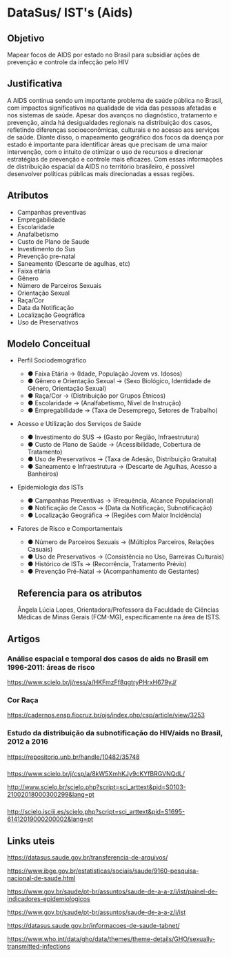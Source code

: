 # DataSus/ IST's (Aids)

## Objetivo ##

Mapear focos de AIDS por estado no Brasil para subsidiar ações de prevenção e controle da infecção pelo HIV

## Justificativa ##

A AIDS continua sendo um importante problema de saúde pública no Brasil, com impactos significativos na qualidade de vida das pessoas afetadas e nos sistemas de saúde. Apesar dos avanços no diagnóstico, tratamento e prevenção, ainda há desigualdades regionais na distribuição dos casos, refletindo diferenças socioeconômicas, culturais e no acesso aos serviços de saúde. Diante disso, o mapeamento geográfico dos focos da doença por estado é importante para identificar áreas que precisam de uma maior intervenção, com o intuito de otimizar o uso de recursos e direcionar estratégias de prevenção e controle mais eficazes. Com essas informações de distribuição espacial da AIDS no território brasileiro, é possível desenvolver políticas públicas mais direcionadas a essas regiões.

## Atributos ##

- Campanhas preventivas
- Empregabilidade
- Escolaridade 
- Anafalbetismo
- Custo de Plano de Saude
- Investimento do Sus
- Prevenção pre-natal
- Saneamento (Descarte de agulhas, etc)
- Faixa etária
- Gênero
- Número de Parceiros Sexuais
- Orientação Sexual
- Raça/Cor
- Data da Notificação
- Localização Geográfica
- Uso de Preservativos

## Modelo Conceitual ##
- Perfil Sociodemográfico
  - ● Faixa Etária → (Idade, População Jovem vs. Idosos)
  - ● Gênero e Orientação Sexual → (Sexo Biológico, Identidade de Gênero, Orientação Sexual)
  - ● Raça/Cor → (Distribuição por Grupos Étnicos)
  - ● Escolaridade → (Analfabetismo, Nível de Instrução)
  - ● Empregabilidade → (Taxa de Desemprego, Setores de Trabalho)

- Acesso e Utilização dos Serviços de Saúde
  - ● Investimento do SUS → (Gasto por Região, Infraestrutura)
  - ● Custo de Plano de Saúde → (Acessibilidade, Cobertura de Tratamento)
  - ● Uso de Preservativos → (Taxa de Adesão, Distribuição Gratuita)
  - ● Saneamento e Infraestrutura → (Descarte de Agulhas, Acesso a Banheiros)

- Epidemiologia das ISTs
  - ● Campanhas Preventivas → (Frequência, Alcance Populacional)
  - ● Notificação de Casos → (Data da Notificação, Subnotificação)
  - ● Localização Geográfica → (Regiões com Maior Incidência)

- Fatores de Risco e Comportamentais
  - ● Número de Parceiros Sexuais → (Múltiplos Parceiros, Relações Casuais)
  - ● Uso de Preservativos → (Consistência no Uso, Barreiras Culturais)
  - ● Histórico de ISTs → (Recorrência, Tratamento Prévio)
  - ● Prevenção Pré-Natal → (Acompanhamento de Gestantes)
 
  ## Referencia para os atributos ##

  Ângela Lúcia Lopes, Orientadora/Professora da Faculdade de Ciências Médicas de Minas Gerais (FCM-MG), especificamente na área de ISTS. 
  

## Artigos ##

### Análise espacial e temporal dos casos de aids no Brasil em 1996-2011: áreas de risco ###
https://www.scielo.br/j/ress/a/HKFmzFf8qgtryPHrxH679yJ/

### Cor Raça ###
https://cadernos.ensp.fiocruz.br/ojs/index.php/csp/article/view/3253
### Estudo da distribuição da subnotificação do HIV/aids no Brasil, 2012 a 2016 ###
https://repositorio.unb.br/handle/10482/35748

### 
https://www.scielo.br/j/csp/a/8kW5XmhKJy9cKYfBRGVNQdL/

http://www.scielo.br/scielo.php?script=sci_arttext&pid=S0103-21002018000300299&lang=pt

###  ###
http://scielo.isciii.es/scielo.php?script=sci_arttext&pid=S1695-61412019000200002&lang=pt
## Links uteis ##

https://datasus.saude.gov.br/transferencia-de-arquivos/

https://www.ibge.gov.br/estatisticas/sociais/saude/9160-pesquisa-nacional-de-saude.html

https://www.gov.br/saude/pt-br/assuntos/saude-de-a-a-z/i/ist/painel-de-indicadores-epidemiologicos

https://www.gov.br/saude/pt-br/assuntos/saude-de-a-a-z/i/ist

https://datasus.saude.gov.br/informacoes-de-saude-tabnet/

https://www.who.int/data/gho/data/themes/theme-details/GHO/sexually-transmitted-infections
